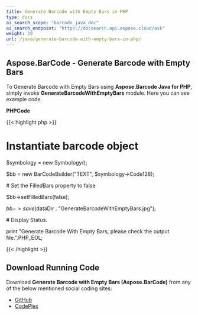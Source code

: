 ```yaml
---
title: Generate Barcode with Empty Bars in PHP
type: docs
ai_search_scope: "barcode_java_doc"
ai_search_endpoint: "https://docsearch.api.aspose.cloud/ask"
weight: 30
url: /java/generate-barcode-with-empty-bars-in-php/
---
```


## **Aspose.BarCode - Generate Barcode with Empty Bars**
To Generate Barcode with Empty Bars using **Aspose.Barcode Java for PHP**, simply invoke **GenerateBarcodeWithEmptyBars** module. Here you can see example code.

**PHPCode**

{{< highlight php >}}

 # Instantiate barcode object

$symbology = new Symbology();

$bb = new BarCodeBuilder("TEXT", $symbology->Code128);

\# Set the FilledBars property to false

$bb->setFilledBars(false);

$bb->save($dataDir . "GenerateBarcodeWithEmptyBars.jpg");

\# Display Status.

print "Generate Barcode With Empty Bars, please check the output file.".PHP_EOL;

{{< /highlight >}}
## **Download Running Code**
Download **Generate Barcode with Empty Bars (Aspose.BarCode)** from any of the below mentioned social coding sites:

- [GitHub](https://github.com/aspose-barcode/Aspose.BarCode-for-Java/blob/master/Plugins/Aspose_Barcode_Java_for_PHP/src/aspose/barcode/WorkingWithBarcodeImage/BarcodeImageBasicFeatures/GenerateBarcodeWithEmptyBars.php)
- [CodePlex](https://asposebarcodejavaphp.codeplex.com/SourceControl/latest#src/aspose/barcode/WorkingWithBarcodeImage/BarcodeImageBasicFeatures/GenerateBarcodeWithEmptyBars.php)
